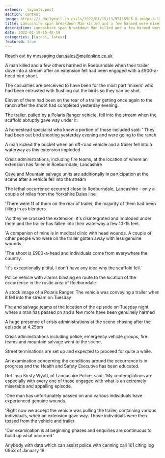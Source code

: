 ```yaml
---
extends: _layouts.post
section: content
image: https://i.dailymail.co.uk/1s/2022/01/19/13/53116983-0-image-a-133_1642600401984.jpg 
title: Lancashire span breakdown Man killed and a few harmed were mixers in bird shoot 
description: Lancashire span breakdown Man killed and a few harmed were mixers in bird shoot 
date: 2022-01-19-15-48-19 
categories: [latest, latest] 
featured: true 
--- 
```

Reach out by messaging dan.sales@mailonline.co.uk

A man killed and a few others harmed in Roeburndale when their trailer dove into a stream after an extension fell had been engaged with a £900-a-head bird shoot.

The casualties are perceived to have been for the most part 'mixers' who had been entrusted with flushing out the birds so they can be shot.

Eleven of them had been on the rear of a trailer getting once again to the ranch after the shoot had completed yesterday evening.

The trailer, pulled by a Polaris Ranger vehicle, fell into the stream when the scaffold abruptly gave way under it.

A homestead specialist who knew a portion of those included said: ' They had been out bird shooting yesterday evening and were going to the ranch.

A man kicked the bucket when an off-road vehicle and a trailer fell into a waterway as this extension imploded

Crisis administrations, including fire teams, at the location of where an extension has fallen in Roeburndale, Lancashire

Cave and Mountain salvage units are additionally in participation at the scene after a vehicle fell into the stream

The lethal occurrence occurred close to Roeburndale, Lancashire - only a couple of miles from the Yorkshire Dales line

'There were 11 of them on the rear of trailer, the majority of them had been filling in as blenders.

'As they've crossed the extension, it's disintegrated and imploded under them and the trailer has fallen into their waterway a few 10-15 feet.

'A companion of mine is in medical clinic with head wounds. A couple of other people who were on the trailer gotten away with less genuine wounds.

'The shoot is £900-a-head and individuals come from everywhere the country.

'It's exceptionally pitiful, I don't have any idea why the scaffold fell.'

Police vehicle with alarms blasting en route to the location of the occurrence in the rustic area of Roeburndale

A stock image of a Polaris Ranger. The vehicle was conveying a trailer when it fell into the stream on Tuesday

Fire and salvage teams at the location of the episode on Tuesday night, where a man has passed on and a few more have been genuinely harmed

A huge presence of crisis administrations at the scene chasing after the episode at 4.25pm

Crisis administrations including police, emergency vehicle groups, fire teams and mountain salvage went to the scene.

Street terminations are set up and expected to proceed for quite a while.

An examination concerning the conditions around the occurrence is in progress and the Health and Safety Executive has been educated.

Det Insp Kirsty Wyatt, of Lancashire Police, said: 'My contemplations are especially with every one of those engaged with what is an extremely miserable and appalling episode.

'One man has unfortunately passed on and various individuals have experienced genuine wounds.

'Right now we accept the vehicle was pulling the trailer, containing various individuals, when an extension gave way. Those individuals were then tossed from the vehicle and trailer.

'Our examination is at beginning phases and enquiries are continuous to build up what occurred.'

Anybody with data which can assist police with canning call 101 citing log 0953 of January 18.